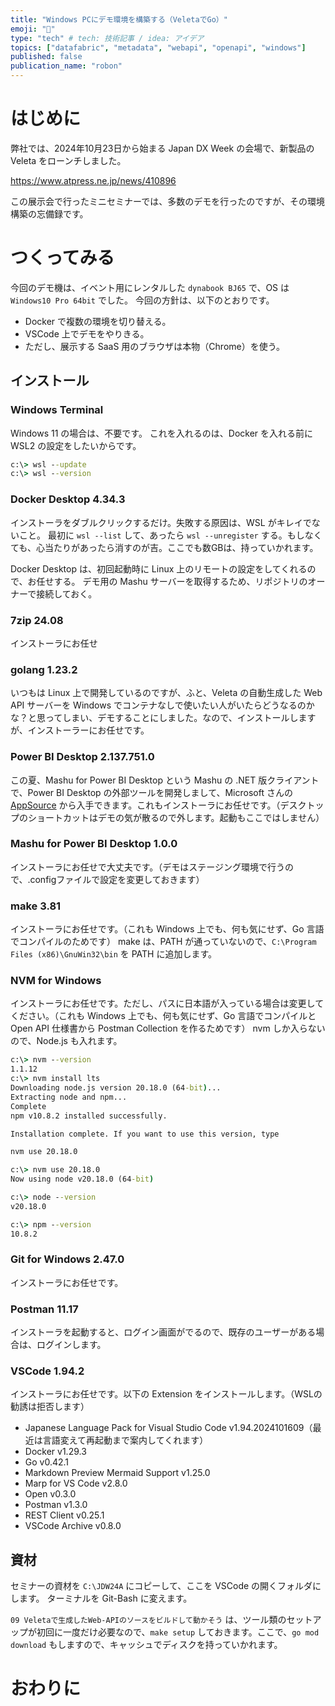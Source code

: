 ```yaml
---
title: "Windows PCにデモ環境を構築する（VeletaでGo）"
emoji: "🐓"
type: "tech" # tech: 技術記事 / idea: アイデア
topics: ["datafabric", "metadata", "webapi", "openapi", "windows"]
published: false
publication_name: "robon"
---
```


# はじめに

弊社では、2024年10月23日から始まる Japan DX Week の会場で、新製品の Veleta をローンチしました。

https://www.atpress.ne.jp/news/410896

この展示会で行ったミニセミナーでは、多数のデモを行ったのですが、その環境構築の忘備録です。

# つくってみる

今回のデモ機は、イベント用にレンタルした `dynabook BJ65` で、OS は　`Windows10 Pro 64bit` でした。
今回の方針は、以下のとおりです。
- Docker で複数の環境を切り替える。
- VSCode 上でデモをやりきる。
- ただし、展示する SaaS 用のブラウザは本物（Chrome）を使う。

## インストール
### Windows Terminal
Windows 11 の場合は、不要です。
これを入れるのは、Docker を入れる前に WSL2 の設定をしたいからです。

```cmd
c:\> wsl --update
c:\> wsl --version
```

### Docker Desktop 4.34.3
インストーラをダブルクリックするだけ。失敗する原因は、WSL がキレイでないこと。
最初に `wsl --list` して、あったら `wsl --unregister` する。もしなくても、心当たりがあったら消すのが吉。ここでも数GBは、持っていかれます。

Docker Desktop は、初回起動時に Linux 上のリモートの設定をしてくれるので、お任せする。
デモ用の Mashu サーバーを取得するため、リポジトリのオーナーで接続しておく。

### 7zip 24.08
インストーラにお任せ

### golang 1.23.2
いつもは Linux 上で開発しているのですが、ふと、Veleta の自動生成した Web API サーバーを Windows でコンテナなしで使いたい人がいたらどうなるのかな？と思ってしまい、デモすることにしました。なので、インストールしますが、インストーラーにお任せです。

### Power BI Desktop 2.137.751.0
この夏、Mashu for Power BI Desktop という Mashu の .NET 版クライアントで、Power BI Desktop の外部ツールを開発しまして、Microsoft さんの　[AppSource](https://appsource.microsoft.com/ja-jp/product/web-apps/roboninc1725427207511.mashu_pbi_tool?tab=overview) から入手できます。これもインストーラにお任せです。（デスクトップのショートカットはデモの気が散るので外します。起動もここではしません）

### Mashu for Power BI Desktop 1.0.0
インストーラにお任せで大丈夫です。（デモはステージング環境で行うので、.configファイルで設定を変更しておきます）

### make 3.81
インストーラにお任せです。（これも Windows 上でも、何も気にせず、Go 言語でコンパイルのためです）
make は、PATH が通っていないので、`C:\Program Files (x86)\GnuWin32\bin` を PATH に追加します。

### NVM for Windows
インストーラにお任せです。ただし、パスに日本語が入っている場合は変更してください。（これも Windows 上でも、何も気にせず、Go 言語でコンパイルと Open API 仕様書から Postman Collection を作るためです）
nvm しか入らないので、Node.js も入れます。

```cmd
c:\> nvm --version
1.1.12
c:\> nvm install lts
Downloading node.js version 20.18.0 (64-bit)...
Extracting node and npm...
Complete
npm v10.8.2 installed successfully.

Installation complete. If you want to use this version, type

nvm use 20.18.0

c:\> nvm use 20.18.0
Now using node v20.18.0 (64-bit)

c:\> node --version
v20.18.0

c:\> npm --version
10.8.2
```

### Git for Windows 2.47.0
インストーラにお任せです。

### Postman 11.17
インストーラを起動すると、ログイン画面がでるので、既存のユーザーがある場合は、ログインします。

### VSCode 1.94.2
インストーラにお任せです。以下の Extension をインストールします。（WSLの勧誘は拒否します）
- Japanese Language Pack for Visual Studio Code v1.94.2024101609（最近は言語変えて再起動まで案内してくれます）
- Docker v1.29.3
- Go v0.42.1
- Markdown Preview Mermaid Support v1.25.0
- Marp for VS Code v2.8.0
- Open v0.3.0
- Postman v1.3.0
- REST Client v0.25.1
- VSCode Archive v0.8.0

## 資材
セミナーの資材を `C:\JDW24A` にコピーして、ここを VSCode の開くフォルダにします。
ターミナルを Git-Bash に変えます。

`09 Veletaで生成したWeb-APIのソースをビルドして動かそう` は、ツール類のセットアップが初回に一度だけ必要なので、`make setup` しておきます。ここで、`go mod download` もしますので、キャッシュでディスクを持っていかれます。

# おわりに

